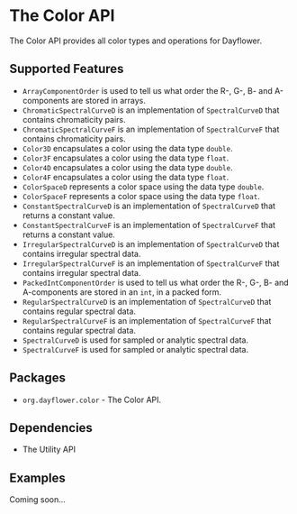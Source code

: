 The Color API
=============
The Color API provides all color types and operations for Dayflower.

Supported Features
------------------
* `ArrayComponentOrder` is used to tell us what order the R-, G-, B- and A-components are stored in arrays.
* `ChromaticSpectralCurveD` is an implementation of `SpectralCurveD` that contains chromaticity pairs.
* `ChromaticSpectralCurveF` is an implementation of `SpectralCurveF` that contains chromaticity pairs.
* `Color3D` encapsulates a color using the data type `double`.
* `Color3F` encapsulates a color using the data type `float`.
* `Color4D` encapsulates a color using the data type `double`.
* `Color4F` encapsulates a color using the data type `float`.
* `ColorSpaceD` represents a color space using the data type `double`.
* `ColorSpaceF` represents a color space using the data type `float`.
* `ConstantSpectralCurveD` is an implementation of `SpectralCurveD` that returns a constant value.
* `ConstantSpectralCurveF` is an implementation of `SpectralCurveF` that returns a constant value.
* `IrregularSpectralCurveD` is an implementation of `SpectralCurveD` that contains irregular spectral data.
* `IrregularSpectralCurveF` is an implementation of `SpectralCurveF` that contains irregular spectral data.
* `PackedIntComponentOrder` is used to tell us what order the R-, G-, B- and A-components are stored in an `int`, in a packed form.
* `RegularSpectralCurveD` is an implementation of `SpectralCurveD` that contains regular spectral data.
* `RegularSpectralCurveF` is an implementation of `SpectralCurveF` that contains regular spectral data.
* `SpectralCurveD` is used for sampled or analytic spectral data.
* `SpectralCurveF` is used for sampled or analytic spectral data.

Packages
--------
* `org.dayflower.color` - The Color API.

Dependencies
------------
* The Utility API

Examples
--------
Coming soon...